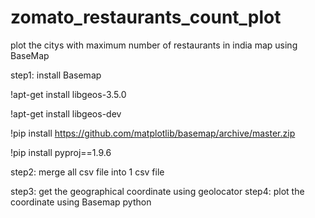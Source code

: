 # zomato_restaurants_count_plot
plot the citys with maximum number of restaurants in india map using BaseMap


step1: 
  install Basemap
  
  !apt-get install libgeos-3.5.0
  
  !apt-get install libgeos-dev
  
  !pip install https://github.com/matplotlib/basemap/archive/master.zip
  
  !pip install pyproj==1.9.6
  
step2: 
 merge all csv file into 1 csv file

step3:
  get the geographical coordinate using geolocator 
step4:
  plot the coordinate using Basemap python
 
 



